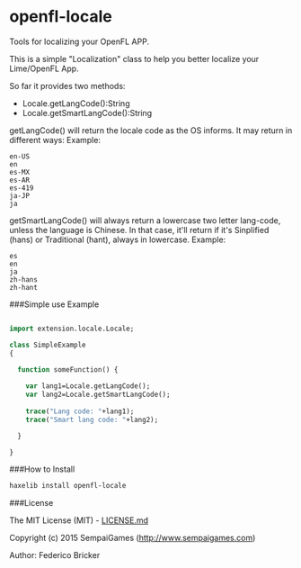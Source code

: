 # openfl-locale
Tools for localizing your OpenFL APP.

This is a simple "Localization" class to help you better localize your Lime/OpenFL App.

So far it provides two methods:
* Locale.getLangCode():String
* Locale.getSmartLangCode():String

getLangCode() will return the locale code as the OS informs. It may return in different ways:
Example:
```
en-US
en
es-MX
es-AR
es-419
ja-JP
ja
```

getSmartLangCode() will always return a lowercase two letter lang-code, unless the language is Chinese. In that case, it'll return if it's Sinplified (hans) or Traditional (hant), always in lowercase.
Example:
```
es
en
ja
zh-hans
zh-hant
```

###Simple use Example

```haxe

import extension.locale.Locale;

class SimpleExample
{

  function someFunction() {
  
    var lang1=Locale.getLangCode();
    var lang2=Locale.getSmartLangCode();
    
    trace("Lang code: "+lang1);
    trace("Smart lang code: "+lang2);

  }

}

```

###How to Install

```bash
haxelib install openfl-locale
```

###License

The MIT License (MIT) - [LICENSE.md](LICENSE.md)

Copyright (c) 2015 SempaiGames (http://www.sempaigames.com)

Author: Federico Bricker
